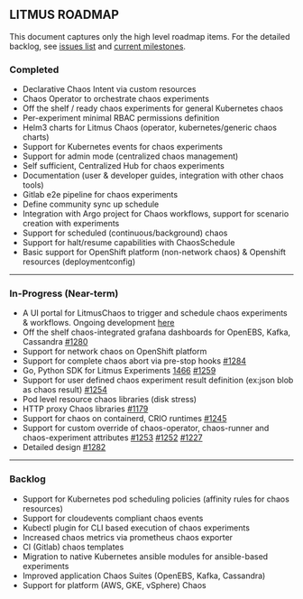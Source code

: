 ## LITMUS ROADMAP

This document captures only the high level roadmap items. For the detailed backlog, see [issues list](https://github.com/litmuschaos/litmus/issues) and [current milestones](https://github.com/litmuschaos/litmus/milestones). 

### Completed

-   Declarative Chaos Intent via custom resources
-   Chaos Operator to orchestrate chaos experiments
-   Off the shelf / ready chaos experiments for general Kubernetes chaos
-   Per-experiment minimal RBAC permissions definition
-   Helm3 charts for Litmus Chaos (operator, kubernetes/generic chaos charts)
-   Support for Kubernetes events for chaos experiments
-   Support for admin mode (centralized chaos management) 
-   Self sufficient, Centralized Hub for chaos experiments
-   Documentation (user & developer guides, integration with other chaos tools)
-   Gitlab e2e pipeline for chaos experiments
-   Define community sync up schedule 
-   Integration with Argo project for Chaos workflows, support for scenario creation with experiments
-   Support for scheduled (continuous/background) chaos  
-   Support for halt/resume capabilities with ChaosSchedule
-   Basic support for OpenShift platform (non-network chaos) & Openshift resources (deploymentconfig)  

------

### In-Progress (Near-term) 

-   A UI portal for LitmusChaos to trigger and schedule chaos experiments & workflows. Ongoing development [here](https://github.com/litmuschaos/litmus-portal)
-   Off the shelf chaos-integrated grafana dashboards for OpenEBS, Kafka, Cassandra [#1280](https://github.com/litmuschaos/litmus/issues/1280)
-   Support for network chaos on OpenShift platform
-   Support for complete chaos abort via pre-stop hooks [#1284](https://github.com/litmuschaos/litmus/issues/1284)
-   Go, Python SDK for Litmus Experiments [1466](https://github.com/litmuschaos/litmus/issues/1466) [#1259](https://github.com/litmuschaos/litmus/issues/1259)
-   Support for user defined chaos experiment result definition (ex:json blob as chaos result) [#1254](https://github.com/litmuschaos/litmus/issues/1254)
-   Pod level resource chaos libraries (disk stress)
-   HTTP proxy Chaos libraries [#1179](https://github.com/litmuschaos/litmus/issues/1179)
-   Support for chaos on containerd, CRIO runtimes [#1245](https://github.com/litmuschaos/litmus/issues/1245)
-   Support for custom override of chaos-operator, chaos-runner and chaos-experiment attributes [#1253](https://github.com/litmuschaos/litmus/issues/1253) [#1252](https://github.com/litmuschaos/litmus/issues/1252) [#1227](https://github.com/litmuschaos/litmus/issues/1227)
-   Detailed design [#1282](https://github.com/litmuschaos/litmus/issues/1282)

------

### Backlog

-   Support for Kubernetes pod scheduling policies (affinity rules for chaos resources)
-   Support for cloudevents compliant chaos events
-   Kubectl plugin for CLI based execution of chaos experiments
-   Increased chaos metrics via prometheus chaos exporter
-   CI (Gitlab) chaos templates
-   Migration to native Kubernetes ansible modules for ansible-based experiments
-   Improved application Chaos Suites (OpenEBS, Kafka, Cassandra) 
-   Support for platform (AWS, GKE, vSphere) Chaos  
